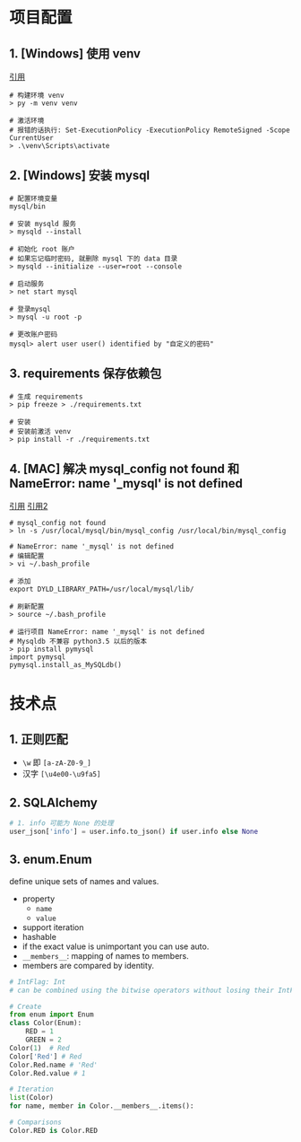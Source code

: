 # 项目配置
## 1. [Windows] 使用 venv
[引用](https://packaging.python.org/en/latest/guides/installing-using-pip-and-virtual-environments/#creating-a-virtual-environment)
```shell
# 构建环境 venv
> py -m venv venv

# 激活环境
# 报错的话执行: Set-ExecutionPolicy -ExecutionPolicy RemoteSigned -Scope CurrentUser
> .\venv\Scripts\activate
```

## 2. [Windows] 安装 mysql

```shell
# 配置环境变量
mysql/bin

# 安装 mysqld 服务
> mysqld --install

# 初始化 root 账户
# 如果忘记临时密码, 就删除 mysql 下的 data 目录
> mysqld --initialize --user=root --console

# 启动服务
> net start mysql

# 登录mysql
> mysql -u root -p

# 更改账户密码
mysql> alert user user() identified by "自定义的密码"
```

## 3. requirements 保存依赖包

```shell
# 生成 requirements
> pip freeze > ./requirements.txt

# 安装
# 安装前激活 venv
> pip install -r ./requirements.txt
```

## 4. [MAC] 解决 mysql_config not found 和 NameError: name '_mysql' is not defined
[引用](https://www.cnblogs.com/shellshell/p/7106426.html)
[引用2](https://stackoverflow.com/questions/63109987/nameerror-name-mysql-is-not-defined-after-setting-change-to-mysql)

```shell
# mysql_config not found
> ln -s /usr/local/mysql/bin/mysql_config /usr/local/bin/mysql_config

# NameError: name '_mysql' is not defined
# 编辑配置
> vi ~/.bash_profile

# 添加
export DYLD_LIBRARY_PATH=/usr/local/mysql/lib/

# 刷新配置
> source ~/.bash_profile

# 运行项目 NameError: name '_mysql' is not defined
# Mysqldb 不兼容 python3.5 以后的版本
> pip install pymysql
import pymysql
pymysql.install_as_MySQLdb()
```

# 技术点
## 1. 正则匹配
- `\w` 即 `[a-zA-Z0-9_]`
- 汉字 `[\u4e00-\u9fa5]`

## 2. SQLAlchemy

```python
# 1. info 可能为 None 的处理
user_json['info'] = user.info.to_json() if user.info else None
```

## 3. enum.Enum
define unique sets of names and values. 
- property
    -  `name`
    -  `value`
-  support iteration
-  hashable
-  if the exact value is unimportant you can use auto.
-  `__members__`: mapping of names to members.
-  members are compared by identity.

```python
# IntFlag: Int
# can be combined using the bitwise operators without losing their IntFlag membership.

# Create
from enum import Enum
class Color(Enum):
    RED = 1  
    GREEN = 2
Color(1)  # Red
Color['Red'] # Red
Color.Red.name # 'Red'
Color.Red.value # 1  

# Iteration
list(Color)
for name, member in Color.__members__.items():

# Comparisons
Color.RED is Color.RED
```


